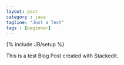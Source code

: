 ```yaml
---
layout: post
category : java
tagline: "Just a Test"
tags : [beginner]
---
```

{% include JB/setup %}

This is a test Blog Post created with Stackedit.